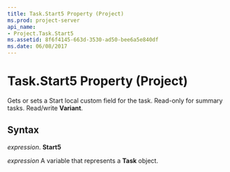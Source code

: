 ```yaml
---
title: Task.Start5 Property (Project)
ms.prod: project-server
api_name:
- Project.Task.Start5
ms.assetid: 8f6f4145-663d-3530-ad50-bee6a5e840df
ms.date: 06/08/2017
---
```



# Task.Start5 Property (Project)

Gets or sets a Start local custom field for the task. Read-only for summary tasks. Read/write **Variant**.


## Syntax

 _expression_. **Start5**

 _expression_ A variable that represents a **Task** object.


